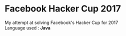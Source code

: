 # Facebook Hacker Cup 2017

My attempt at solving Facebook's Hacker Cup for 2017  
Language used : __Java__
